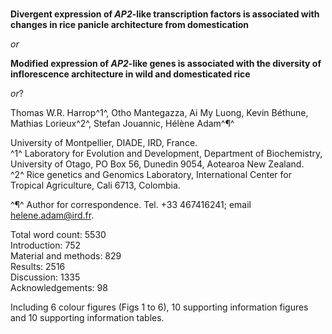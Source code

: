 
#

**Divergent expression of *AP2*-like transcription factors is associated with changes in rice panicle architecture from domestication**

*or*

**Modified expression of *AP2*-like genes is associated with the diversity of inflorescence architecture in wild and domesticated rice**

*or*?

Thomas W.R. Harrop^1^, Otho Mantegazza, Ai My Luong, Kevin Béthune, Mathias Lorieux^2^, Stefan Jouannic, Hélène Adam^¶^

University of Montpellier, DIADE, IRD, France.  
^1^ Laboratory for Evolution and Development, Department of Biochemistry, University of Otago, PO Box 56, Dunedin 9054, Aotearoa New Zealand.  
^2^ Rice genetics and Genomics Laboratory, International Center for Tropical Agriculture, Cali 6713, Colombia.

^¶^ Author for correspondence. Tel. +33 467416241; email helene.adam@ird.fr.

Total word count: 5530  
Introduction: 752  
Material and methods: 829  
Results: 2516  
Discussion: 1335  
Acknowledgements: 98

Including 6 colour figures (Figs 1 to 6), 10 supporting information figures and 10 supporting information tables.
